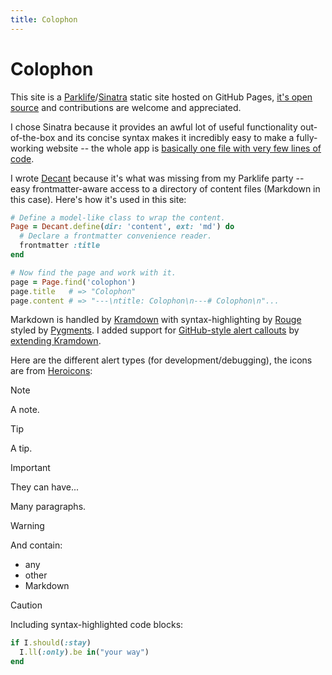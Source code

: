 ```yaml
---
title: Colophon
---
```

# Colophon

This site is a [Parklife](https://github.com/benpickles/parklife)/[Sinatra](https://sinatrarb.com) static site hosted on GitHub Pages, [it's open source](https://github.com/benpickles/parklife.dev) and contributions are welcome and appreciated.

I chose Sinatra because it provides an awful lot of useful functionality out-of-the-box and its concise syntax makes it incredibly easy to make a fully-working website -- the whole app is [basically one file with very few lines of code](https://github.com/benpickles/parklife.dev/blob/main/app.rb).

I wrote [Decant](https://github.com/benpickles/decant) because it's what was missing from my Parklife party -- easy frontmatter-aware access to a directory of content files (Markdown in this case). Here's how it's used in this site:

```ruby
# Define a model-like class to wrap the content.
Page = Decant.define(dir: 'content', ext: 'md') do
  # Declare a frontmatter convenience reader.
  frontmatter :title
end

# Now find the page and work with it.
page = Page.find('colophon')
page.title   # => "Colophon"
page.content # => "---\ntitle: Colophon\n---# Colophon\n"...
```

Markdown is handled by [Kramdown](https://kramdown.gettalong.org) with syntax-highlighting by [Rouge](https://rouge.jneen.net) styled by [Pygments](https://github.com/richleland/pygments-css/blob/master/default.css). I added support for [GitHub-style alert callouts](https://docs.github.com/en/get-started/writing-on-github/getting-started-with-writing-and-formatting-on-github/basic-writing-and-formatting-syntax#alerts) by [extending Kramdown](https://github.com/benpickles/parklife.dev/blob/main/lib/kramdown_enhancements.rb).

Here are the different alert types (for development/debugging), the icons are from [Heroicons](https://heroicons.com):

> [!NOTE]
> A note.

> [!TIP]
> A tip.

> [!IMPORTANT]
> They can have...
>
> Many paragraphs.

> [!WARNING]
> And contain:
>
> - any
> - other
> - Markdown

> [!CAUTION]
> Including syntax-highlighted code blocks:
>
> ```ruby
> if I.should(:stay)
>   I.ll(:only).be in("your way")
> end
> ```
